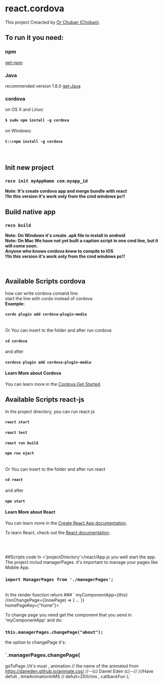 # react.cordova

This project Creacted by [Or Chuban (Choban)](https://www.linkedin.com/in/or-choban-028280125).

## To run it you need:
### npm
[get-npm](https://www.npmjs.com/get-npm)

### Java 
recommended version 1.8.0 [get-Java](https://www.oracle.com/technetwork/java/javase/downloads/jdk8-downloads-2133151.html)

### cordova 
on OS X and Linux:
  #### `$ sudo npm install -g cordova`

on Windows:
 ####  `C:\>npm install -g cordova`

<br>

## Init new project
### `reco init myAppName com.myapp_id`
**Note: It's create cordova app and merge bundle with react**<br>
**!!In this version it's work only from the cmd windows pc!!**

## Build native app
### `reco build`
**Note: On Windows it's create .apk file to install in android**<br>
**Note: On Mac We have not yet built a caption script in one cmd line, but it will come soon.**<br>
**Anyone who knows cordova knew to compile to IOS**<br>
**!!In this version it's work only from the cmd windows pc!!**<br>

<br>

## Available Scripts cordova
how can write cordova comand line.
<br>
start the line with cordo instead of cordova 
<br>
**Example:** 
#### `cordo plugin add cordova-plugin-media`
<br>
Or You can insert to the folder and after run cordova

#### `cd cordova`

and after

#### `cordova plugin add cordova-plugin-media`

#### Learn More about Cordova

You can learn more in the [Cordova Get Started](https://cordova.apache.org/#getstarted).



## Available Scripts react-js

In the project directory, you can run react-js

#### `react start`
#### `react test`
#### `react run build`
#### `npm run eject`
<br>
Or You can insert to the folder and after run react

#### `cd react`

and after

#### `npm start`

#### Learn More about React

You can learn more in the [Create React App documentation](https://facebook.github.io/create-react-app/docs/getting-started).

To learn React, check out the [React documentation](https://reactjs.org/).


<br>
<br>


##Scripts code
In <'projectDirectory'>/react/App.js you well start the app.
The project includ managerPages.
it's important to manage your pages like Mobile App.

### `import ManagerPages from './managerPages';`

<br>
In the render function return 
### `<ManagerPages <br> myComponentApp={this} <br> //onChangePage={(nowPage) => { ... }} <br>   homePageKey={"home"}>
        <MyHomePage key="home" levelPage={0} />
        <AboutPage key="about" levelPage={1} />
      </ManagerPages>`

<br>

To change page you need get the component that you send in 'myComponentApp' and do:
### `this.managerPages.changePage("about");` 
the option to changePage it's:
### `.managerPages.changePage(
  goToPage //it's must
  , animation // the name of the animated from https://daneden.github.io/animate.css/  //--(c) Daniel Eden (c)--//  ///Have defult
  , timeAnimationInMS // defult=250//ms
  , callbackFun
  );`